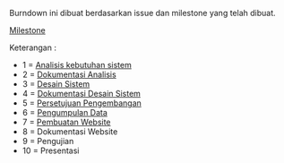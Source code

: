Burndown ini dibuat berdasarkan issue dan milestone yang telah dibuat.

[Milestone](https://github.com/gunadarma-academy/asde-reborn/blob/master/dokumentasi/milestone.PNG)

Keterangan :
+ 1 = [Analisis kebutuhan sistem](https://github.com/gunadarma-academy/asde-reborn/blob/master/dokumentasi/burndown/burndown_1.png)
+ 2 = [Dokumentasi Analisis](https://github.com/gunadarma-academy/asde-reborn/blob/master/dokumentasi/burndown/burndown_2.png)
+ 3 = [Desain Sistem](https://github.com/gunadarma-academy/asde-reborn/blob/master/dokumentasi/burndown/burndown_3.png)
+ 4 = [Dokumentasi Desain Sistem](https://github.com/gunadarma-academy/asde-reborn/blob/master/dokumentasi/burndown/burndown_4.png)
+ 5 = [Persetujuan Pengembangan](https://github.com/gunadarma-academy/asde-reborn/blob/master/dokumentasi/burndown/burndown_5.png)
+ 6 = [Pengumpulan Data](https://github.com/gunadarma-academy/asde-reborn/blob/master/dokumentasi/burndown/burndown_6.png)
+ 7 = [Pembuatan Website](https://github.com/gunadarma-academy/asde-reborn/blob/master/dokumentasi/burndown/burndown_7.png)
+ 8 = Dokumentasi Website
+ 9 = Pengujian
+ 10 = Presentasi
